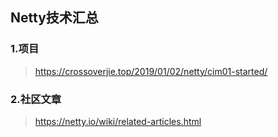 ## Netty技术汇总

### 1.项目
> https://crossoverjie.top/2019/01/02/netty/cim01-started/

###  2.社区文章
> https://netty.io/wiki/related-articles.html
